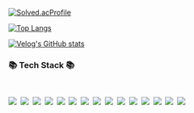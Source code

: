 
[![Solved.acProfile](http://mazassumnida.wtf/api/v2/generate_badge?boj=durumi99)](https://solved.ac/durumi99)

[![Top Langs](https://github-readme-stats.vercel.app/api/top-langs/?username=durumi99&layout=compact)](https://github.com/durumi99/github-readme-stats)

<!-- ![Duurmi's GitHub stats](https://github-readme-stats.vercel.app/api?username=durumi99&show_icons=true&theme=radical)
-->
[![Velog's GitHub stats](https://velog-readme-stats.vercel.app/api/badge?name=durumi99)](https://velog.io/@durumi99) 

<h3>📚 Tech Stack 📚</h3>
<br>
<p>
  <img src="https://img.shields.io/badge/flutter-02569B?style=for-the-badge&logo=flutter&logoColor=white">&nbsp
  <img src="https://img.shields.io/badge/dart-0175C2?style=for-the-badge&logo=dart&logoColor=white">&nbsp
  <img src="https://img.shields.io/badge/C++-%2300599C.svg?style=for-the-badge&logo=%2B%2B&logoColor=white"/>&nbsp
  <img src="https://img.shields.io/badge/C-%2300599C.svg?style=for-the-badge&logo=c&logoColor=white"/>&nbsp
  <img src="https://img.shields.io/badge/python-3776AB?style=for-the-badge&logo=python&logoColor=white">&nbsp
  <img src="https://img.shields.io/badge/html5-%23E34F26.svg?style=for-the-badge&logo=html5&logoColor=white"/>&nbsp 
  <img src="https://img.shields.io/badge/css3-%231572B6.svg?style=for-the-badge&logo=css3&logoColor=white"/>&nbsp 
  <img src="https://img.shields.io/badge/javascript-%23323330.svg?style=for-the-badge&logo=javascript&logoColor=%23F7DF1E"/>&nbsp 
  <img src="https://img.shields.io/badge/react-%2320232a.svg?style=for-the-badge&logo=react&logoColor=%2361DAFB"/>&nbsp
  <img src="https://img.shields.io/badge/java-%23ED8B00.svg?style=for-the-badge&logo=java&logoColor=white"/>&nbsp
  <img src="https://img.shields.io/badge/r-%23276DC3.svg?style=for-the-badge&logo=r&logoColor=white"/>&nbsp
  <img src="https://img.shields.io/badge/node.js-6DA55F?style=for-the-badge&logo=node.js&logoColor=white"/>&nbsp
  <img src="https://img.shields.io/badge/express-%23404d59.svg?style=for-the-badge&logo=express&logoColor=%2361DAFB"/>&nbsp
  <img src="https://img.shields.io/badge/mysql-%2300f.svg?style=for-the-badge&logo=mysql&logoColor=white"/>&nbsp
  <img src="https://img.shields.io/badge/ORACLE-F80000?style=for-the-badge&logo=oracle&logoColor=white"/>&nbsp
<!--   <img src="https://img.shields.io/badge/텍스트-컬러코드?style=원하는스타일&logo=아이콘이름&logoColor=white"/ -->
  
  <br>
</p>


<!-- <h3> 🔍 Activities 🔍  </h3> -->
